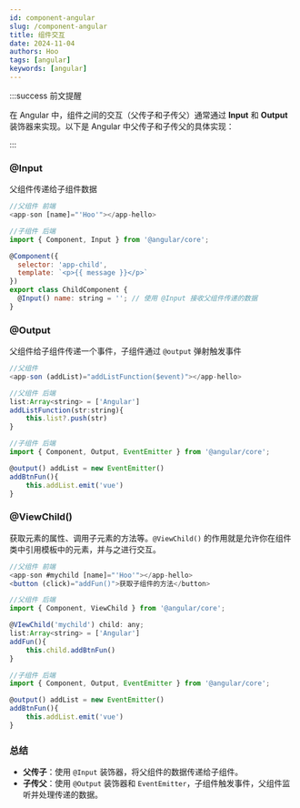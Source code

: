 ```yaml
---
id: component-angular
slug: /component-angular
title: 组件交互
date: 2024-11-04
authors: Hoo
tags: [angular]
keywords: [angular]
---
```




:::success 前文提醒

在 Angular 中，组件之间的交互（父传子和子传父）通常通过 **Input** 和 **Output** 装饰器来实现。以下是 Angular 中父传子和子传父的具体实现：

::: 

### @Input

父组件传递给子组件数据

```javascript
//父组件 前端
<app-son [name]="'Hoo'"></app-hello>
```

```javascript
//子组件 后端
import { Component, Input } from '@angular/core';

@Component({
  selector: 'app-child',
  template: `<p>{{ message }}</p>`
})
export class ChildComponent {
  @Input() name: string = ''; // 使用 @Input 接收父组件传递的数据
}
```



### @Output

父组件给子组件传递一个事件，子组件通过 `@output` 弹射触发事件

```javascript
//父组件
<app-son (addList)="addListFunction($event)"></app-hello>
```

```javascript
//父组件 后端
list:Array<string> = ['Angular']
addListFunction(str:string){
	this.list?.push(str)
}
```

```javascript
//子组件 后端
import { Component, Output, EventEmitter } from '@angular/core';

@output() addList = new EventEmitter()
addBtnFun(){
	this.addList.emit('vue')
}
```



### @ViewChild()

获取元素的属性、调用子元素的方法等。`@ViewChild()` 的作用就是允许你在组件类中引用模板中的元素，并与之进行交互。

```javascript
//父组件 前端
<app-son #mychild [name]="'Hoo'"></app-hello>
<button (click)="addFun()">获取子组件的方法</button>
```

```javascript
//父组件 后端
import { Component, ViewChild } from '@angular/core';

@VIewChild('mychild') child: any;
list:Array<string> = ['Angular']
addFun(){
	this.child.addBtnFun()
}
```

```javascript
//子组件 后端
import { Component, Output, EventEmitter } from '@angular/core';

@output() addList = new EventEmitter()
addBtnFun(){
	this.addList.emit('vue')
}
```

### 总结

- **父传子**：使用 `@Input` 装饰器，将父组件的数据传递给子组件。
- **子传父**：使用 `@Output` 装饰器和 `EventEmitter`，子组件触发事件，父组件监听并处理传递的数据。

